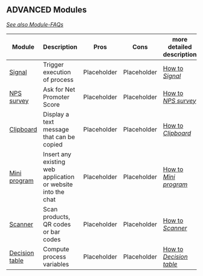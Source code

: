 ## ADVANCED Modules                                                                   

*[See also Module-FAQs](/faq/modules.md)*

| Module                                                  | Description                                        | Pros       | Cons       | more detailed description |
| ------------------------------------------------------- | -------------------------------------------------- | ---------- |----------- | ------------------------- 
| [Signal](../../../../../welcome/blob/staging/help/processes/process/subprocesses/signal.md) | Trigger execution of process| Placeholder      | Placeholder          |[How to *Signal*](/advanced/modules/signal.md) |
| [NPS survey](../../../../../welcome/blob/staging/help/processes/process/subprocesses/nps_survey.md) | Ask for Net Promoter Score |Placeholder |Placeholder         |           [How to *NPS survey*](/advanced/modules/nps_survey.md)|
| [Clipboard](../../../../../welcome/blob/staging/help/processes/process/subprocesses/clipboard.md)| Display a text message that can be copied|Placeholder |  Placeholder          |           [How to *Clipboard*](/advanced/modules/clipboard.md)        |
| [Mini program](../../../../../welcome/blob/staging/help/processes/process/subprocesses/mini_program.md)| Insert any existing web application or website into the chat| Placeholder           | Placeholder           |           [How to *Mini program*](/advanced/modules/mini_program.md)        |
| [Scanner](../../../../../welcome/blob/staging/help/processes/process/subprocesses/scanner.md)| Scan products, QR codes or bar codes |  Placeholder          | Placeholder           |           [How to *Scanner*](/advanced/modules/scanner.md)        |
| [Decision table](../../../../../welcome/blob/staging/help/processes/process/subprocesses/dmn.md)                                    | Compute process variables |   Placeholder         |   Placeholder         |           [How to *Decision table*](/advanced/modules/dmn.md)        |


